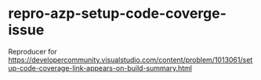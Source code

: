 # repro-azp-setup-code-coverge-issue
Reproducer for https://developercommunity.visualstudio.com/content/problem/1013061/setup-code-coverage-link-appears-on-build-summary.html
